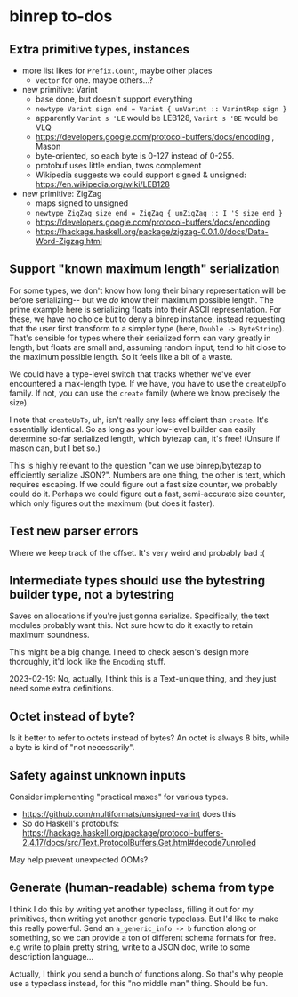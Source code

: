 # binrep to-dos
## Extra primitive types, instances
* more list likes for `Prefix.Count`, maybe other places
  * `vector` for one. maybe others...?
* new primitive: Varint
  * base done, but doesn't support everything
  * `newtype Varint sign end = Varint { unVarint :: VarintRep sign }`
  * apparently `Varint s 'LE` would be LEB128, `Varint s 'BE` would be VLQ
  * https://developers.google.com/protocol-buffers/docs/encoding , Mason
  * byte-oriented, so each byte is 0-127 instead of 0-255.
  * protobuf uses little endian, twos complement
  * Wikipedia suggests we could support signed & unsigned:
    https://en.wikipedia.org/wiki/LEB128
* new primitive: ZigZag
  * maps signed to unsigned
  * `newtype ZigZag size end = ZigZag { unZigZag :: I 'S size end }`
  * https://developers.google.com/protocol-buffers/docs/encoding
  * https://hackage.haskell.org/package/zigzag-0.0.1.0/docs/Data-Word-Zigzag.html

## Support "known maximum length" serialization
For some types, we don't know how long their binary representation will be
before serializing-- but we _do_ know their maximum possible length. The prime
example here is serializing floats into their ASCII representation. For these,
we have no choice but to deny a binrep instance, instead requesting that the
user first transform to a simpler type (here, `Double -> ByteString`).
That's sensible for types where their serialized form can vary greatly
in length, but floats are small and, assuming random input, tend to hit close to
the maximum possible length. So it feels like a bit of a waste.

We could have a type-level switch that tracks whether we've ever encountered a
max-length type. If we have, you have to use the `createUpTo` family. If not,
you can use the `create` family (where we know precisely the size).

I note that `createUpTo`, uh, isn't really any less efficient than `create`.
It's essentially identical. So as long as your low-level builder can easily
determine so-far serialized length, which bytezap can, it's free!
(Unsure if mason can, but I bet so.)

This is highly relevant to the question "can we use binrep/bytezap to
efficiently serialize JSON?". Numbers are one thing, the other is text, which
requires escaping. If we could figure out a fast size counter, we probably could
do it. Perhaps we could figure out a fast, semi-accurate size counter, which
only figures out the maximum (but does it faster).

## Test new parser errors
Where we keep track of the offset. It's very weird and probably bad :(

## Intermediate types should use the bytestring builder type, not a bytestring
Saves on allocations if you're just gonna serialize. Specifically, the text
modules probably want this. Not sure how to do it exactly to retain maximum
soundness.

This might be a big change. I need to check aeson's design more thoroughly, it'd
look like the `Encoding` stuff.

2023-02-19: No, actually, I think this is a Text-unique thing, and they just
need some extra definitions.

## Octet instead of byte?
Is it better to refer to octets instead of bytes? An octet is always 8 bits,
while a byte is kind of "not necessarily".

## Safety against unknown inputs
Consider implementing "practical maxes" for various types.

  * https://github.com/multiformats/unsigned-varint does this
  * So do Haskell's protobufs:
    https://hackage.haskell.org/package/protocol-buffers-2.4.17/docs/src/Text.ProtocolBuffers.Get.html#decode7unrolled

May help prevent unexpected OOMs?

## Generate (human-readable) schema from type
I think I do this by writing yet another typeclass, filling it out for my
primitives, then writing yet another generic typeclass. But I'd like to make
this really powerful. Send an `a_generic_info -> b` function along or something,
so we can provide a ton of different schema formats for free. e.g write to plain
pretty string, write to a JSON doc, write to some description language...

Actually, I think you send a bunch of functions along. So that's why people use
a typeclass instead, for this "no middle man" thing. Should be fun.
